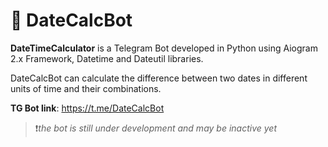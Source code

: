 # 🤖 DateCalcBot

**DateTimeCalculator** is a Telegram Bot developed in Python using Aiogram 2.x Framework, Datetime and Dateutil libraries.

DateCalcBot can calculate the difference between two dates in different units of time and their combinations.

**TG Bot link**: https://t.me/DateCalcBot

>❗️*the bot is still under development and may be inactive yet*